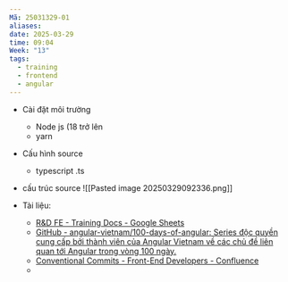 ```yaml
---
Mã: 25031329-01
aliases: 
date: 2025-03-29
time: 09:04
Week: "13"
tags:
  - training
  - frontend
  - angular
---
```

- Cài đặt môi trường
	- Node js (18 trở lên
	- yarn
	
- Cấu hình source
	- typescript .ts
- cấu trúc source
![[Pasted image 20250329092336.png]]

- Tài liệu:
	- [R&D FE - Training Docs - Google Sheets](https://docs.google.com/spreadsheets/d/1kjiInhPvjOem2vuCzKfXPSrcdR4Ap6YCmQJCXf6bnQk/edit?gid=0#gid=0)
	- [GitHub - angular-vietnam/100-days-of-angular: Series độc quyền cung cấp bởi thành viên của Angular Vietnam về các chủ đề liên quan tới Angular trong vòng 100 ngày.](https://github.com/angular-vietnam/100-days-of-angular)
	- [Conventional Commits - Front-End Developers - Confluence](https://confluence.vnresource.net:18001/display/FEDEV/Conventional+Commits)
	- 